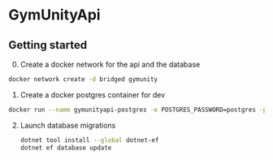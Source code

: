 # GymUnityApi

## Getting started

0. Create a docker network for the api and the database

```bash
docker network create -d bridged gymunity
```


1. Create a docker postgres container for dev

```bash
docker run --name gymunityapi-postgres -e POSTGRES_PASSWORD=postgres -p 5432:5432 --network gymunity --network-alias gymunity-postgres -d postgres
```

2. Launch database migrations
    
    ```bash
    dotnet tool install --global dotnet-ef
    dotnet ef database update
    ```